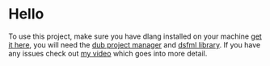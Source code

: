 # Hello

To use this project, make sure you have dlang installed on your machine [get it here](https://dlang.org/download.html), you will need the [dub project manager](https://code.dlang.org/download) and [dsfml library](https://dsfml.com). If you have any issues check out [my video](https://www.youtube.com/watch?v=3Yr2Nq78p_0) which goes into more detail.
